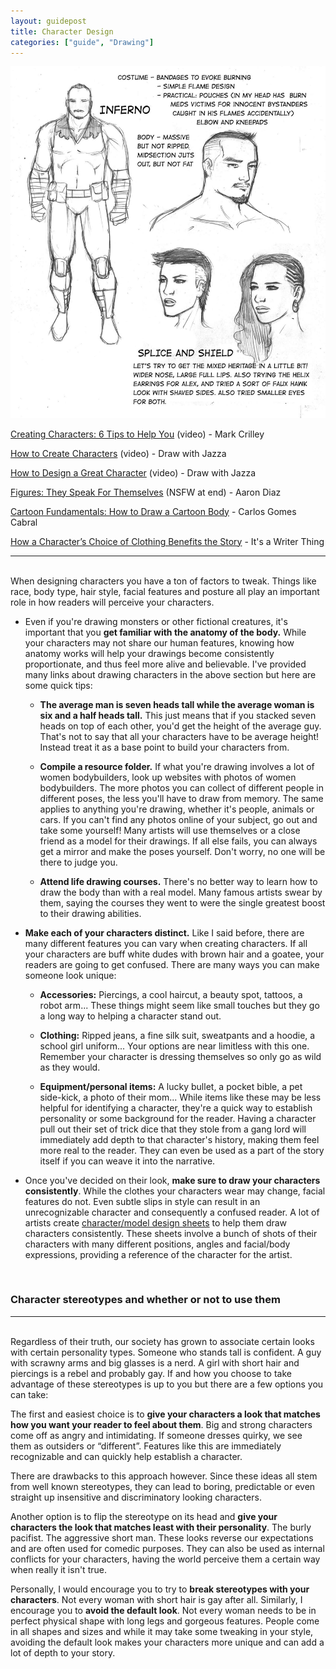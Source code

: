 ```yaml
---
layout: guidepost
title: Character Design
categories: ["guide", "Drawing"]
---
```


![](/images/guide/designs01.jpg)

[Creating Characters: 6 Tips to Help You](https://www.youtube.com/watch?v=ph7-q9GOMR0) (video) - Mark Crilley 

[How to Create Characters](https://www.youtube.com/watch?v=Rpj2J4tn4YI&index=100&list=PLNaAcA0yN3KYup8psSoyOd_mKW27av89V&t=1207s) (video) - Draw with Jazza

[How to Design a Great Character](https://www.youtube.com/watch?v=XxNUIRVOmMw&index=1&list=PLNaAcA0yN3KYup8psSoyOd_mKW27av89V) (video) - Draw with Jazza

[Figures: They Speak For Themselves](http://dresdencodak.tumblr.com/post/3583964949/figures-they-speak-for-themselves-mildly-nsfw) (NSFW at end) - Aaron Diaz

[Cartoon Fundamentals: How to Draw a Cartoon Body](https://design.tutsplus.com/articles/cartoon-fundamentals-how-to-draw-a-cartoon-body--vector-18651) - Carlos Gomes Cabral

[How a Character’s Choice of Clothing Benefits the Story](http://its-a-writer-thing.tumblr.com/post/123597982752/how-a-characters-choice-of-clothing-benefits-the) - It's a Writer Thing

<hr><br>
When designing characters you have a ton of factors to tweak. Things like race, body type, hair style, facial features and posture all play an important role in how readers will perceive your characters. 

- Even if you're drawing monsters or other fictional creatures, it's important that you **get familiar with the anatomy of the body.** While your characters may not share our human features, knowing how anatomy works will help your drawings become consistently proportionate, and thus feel more alive and believable. I've provided many links about drawing characters in the above section but here are some quick tips:

    - **The average man is seven heads tall while the average woman is six and a half heads tall.** This just means that if you stacked seven heads on top of each other, you'd get the height of the average guy. That's not to say that all your characters have to be average height! Instead treat it as a base point to build your characters from.

    - **Compile a resource folder.** If what you're drawing involves a lot of women bodybuilders, look up websites with photos of women bodybuilders. The more photos you can collect of different people in different poses, the less you'll have to draw from memory. The same applies to anything you're drawing, whether it's people, animals or cars. If you can't find any photos online of your subject, go out and take some yourself! Many artists will use themselves or a close friend as a model for their drawings. If all else fails, you can always get a mirror and make the poses yourself. Don't worry, no one will be there to judge you.

    - **Attend life drawing courses.** There's no better way to learn how to draw the body than with a real model. Many famous artists swear by them, saying the courses they went to were the single greatest boost to their drawing abilities.

- **Make each of your characters distinct.** Like I said before, there are many different features you can vary when creating characters. If all your characters are buff white dudes with brown hair and a goatee, your readers are going to get confused. There are many ways you can make someone look unique:

    - **Accessories:** Piercings, a cool haircut, a beauty spot, tattoos, a robot arm... These things might seem like small touches but they go a long way to helping a character stand out.

    - **Clothing:** Ripped jeans, a fine silk suit, sweatpants and a hoodie, a school girl uniform... Your options are near limitless with this one. Remember your character is dressing themselves so only go as wild as they would.

    - **Equipment/personal items:** A lucky bullet, a pocket bible, a pet side-kick, a photo of their mom... While items like these may be less helpful for identifying a character, they're a quick way to establish personality or some background for the reader. Having a character pull out their set of trick dice that they stole from a gang lord will immediately add depth to that character's history, making them feel more real to the reader. They can even be used as a part of the story itself if you can weave it into the narrative.

- Once you've decided on their look, **make sure to draw your characters consistently**. While the clothes your characters wear may change, facial features do not. Even subtle slips in style can result in an unrecognizable character and consequently a confused reader. A lot of artists create [character/model design sheets](http://characterdesignnotes.blogspot.ca/2010/12/model-sheets-101.html) to help them draw characters consistently. These sheets involve a bunch of shots of their characters with many different positions, angles and facial/body expressions, providing a reference of the character for the artist.

<br>

### Character stereotypes and whether or not to use them

<hr><br>
Regardless of their truth, our society has grown to associate certain looks with certain personality types. Someone who stands tall is confident. A guy with scrawny arms and big glasses is a nerd. A girl with short hair and piercings is a rebel and probably gay. If and how you choose to take advantage of these stereotypes is up to you but there are a few options you can take:

The first and easiest choice is to **give your characters a look that matches how you want your reader to feel about them**. Big and strong characters come off as angry and intimidating. If someone dresses quirky, we see them as outsiders or “different”. Features like this are immediately recognizable and can quickly help establish a character.

There are drawbacks to this approach however. Since these ideas all stem from well known stereotypes, they can lead to boring, predictable or even straight up insensitive and discriminatory looking characters.

Another option is to flip the stereotype on its head and **give your characters the look that matches least with their personality**. The burly pacifist. The aggressive short man. These looks reverse our expectations and are often used for comedic purposes. They can also be used as internal conflicts for your characters, having the world perceive them a certain way when really it isn't true.

Personally, I would encourage you to try to **break stereotypes with your characters**. Not every woman with short hair is gay after all. Similarly, I encourage you to **avoid the default look**. Not every woman needs to be in perfect physical shape with long legs and gorgeous features. People come in all shapes and sizes and while it may take some tweaking in your style, avoiding the default look makes your characters more unique and can add a lot of depth to your story.